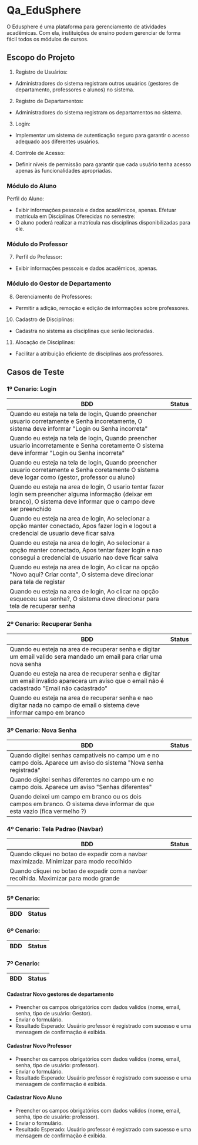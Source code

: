 # Qa_EduSphere

O Edusphere é uma plataforma para gerenciamento de atividades acadêmicas. Com ela, instituições de ensino podem gerenciar de forma fácil todos os módulos de cursos.

## Escopo do Projeto

1. Registro de Usuários:
- Administradores do sistema registram outros usuários (gestores de
departamento, professores e alunos) no sistema.
2. Registro de Departamentos:
- Administradores do sistema registram os departamentos no sistema.
3. Login:
- Implementar um sistema de autenticação seguro para garantir o acesso
adequado aos diferentes usuários.
4. Controle de Acesso:
- Definir níveis de permissão para garantir que cada usuário tenha acesso apenas
às funcionalidades apropriadas.

### Módulo do Aluno

Perfil do Aluno:
- Exibir informações pessoais e dados acadêmicos, apenas.
Efetuar matrícula em Disciplinas Oferecidas no semestre:
- O aluno poderá realizar a matrícula nas disciplinas disponibilizadas para ele.
  
### Módulo do Professor

7. Perfil do Professor:
- Exibir informações pessoais e dados acadêmicos, apenas.
  
### Módulo do Gestor de Departamento

8. Gerenciamento de Professores:
- Permitir a adição, remoção e edição de informações sobre professores.
10. Cadastro de Disciplinas:
- Cadastra no sistema as disciplinas que serão lecionadas.
11. Alocação de Disciplinas:
- Facilitar a atribuição eficiente de disciplinas aos professores.

## Casos de Teste

### 1º Cenario: Login

| BDD | Status |
| --- | --- |
| Quando eu esteja na tela de login, Quando preencher usuario corretamente e Senha incoretamente, O sistema deve informar "Login ou Senha incorreta" |     |
| Quando eu esteja na tela de login, Quando preencher usuario incorretamente e Senha coretamente  O sistema deve informar "Login ou Senha incorreta" |     |
| Quando eu esteja na tela de login, Quando preencher usuario corretamente e Senha coretamente  O sistema deve logar como (gestor, professor ou aluno) |    |
| Quando eu esteja na area de login, O usario tentar fazer login sem preencher alguma informação (deixar em branco), O sistema deve informar que o campo deve ser preenchido |    |   
| Quando eu esteja na area de login, Ao selecionar a opção manter conectado, Apos fazer login e logout a credencial de usuario deve ficar salva |    |
| Quando eu esteja na area de login, Ao selecionar a opção manter conectado, Apos tentar fazer login e nao consegui a credencial de usuario nao deve ficar salva |    |
| Quando eu esteja na area de login, Ao clicar na opção "Novo aqui? Criar conta", O sistema deve direcionar para tela de registar |    |
| Quando eu esteja na area de login, Ao clicar na opção esqueceu sua senha?, O sistema deve direcionar para tela de recuperar senha |    |

### 2º Cenario: Recuperar Senha

| BDD | Status |
| --- | --- |
| Quando eu esteja na area de recuperar senha  e digitar um email valido sera mandado um email para criar uma nova senha |    | 
| Quando eu esteja na area de recuperar senha e digitar um email invalido aparecera um aviso que o email não é cadastrado "Email não cadastrado" |    |
| Quando eu esteja na area de recuperar senha e nao digitar nada no campo de email o sistema deve informar campo em branco |    |

### 3º Cenario: Nova Senha

| BDD | Status |
| --- | --- |
| Quando digitei senhas campativeis no campo um e no campo dois. Aparece um aviso do sistema "Nova senha registrada" |    |
| Quando digitei senhas diferentes no campo um e no campo dois. Aparece um aviso "Senhas diferentes" |    |
| Quando deixei um campo em branco ou os dois campos em branco. O sistema deve informar de que esta vazio (fica vermelho ?) |    |

### 4º Cenario: Tela Padrao (Navbar)

| BDD | Status |
| --- | --- |
| Quando cliquei no botao de expadir com a navbar maximizada. Minimizar para modo recolhido |    |
| Quando cliquei no botao de expadir com a navbar recolhida. Maximizar para modo grande     |    |
|  |    |

### 5º Cenario: 

| BDD | Status |
| --- | --- |

### 6º Cenario: 

| BDD | Status |
| --- | --- |

### 7º Cenario: 

| BDD | Status |
| --- | --- |

#### Cadastrar Novo gestores de departamento
- Preencher os campos obrigatórios com dados validos (nome, email, senha, tipo de usuário: Gestor).
- Enviar o formulário.
- Resultado Esperado: Usuário professor é registrado com sucesso e uma mensagem de confirmação é exibida.

#### Cadastrar Novo Professor
- Preencher os campos obrigatórios com dados validos (nome, email, senha, tipo de usuário: professor).
- Enviar o formulário.
- Resultado Esperado: Usuário professor é registrado com sucesso e uma mensagem de confirmação é exibida.

#### Cadastrar Novo Aluno
- Preencher os campos obrigatórios com dados validos (nome, email, senha, tipo de usuário: professor).
- Enviar o formulário.
- Resultado Esperado: Usuário professor é registrado com sucesso e uma mensagem de confirmação é exibida.

####
